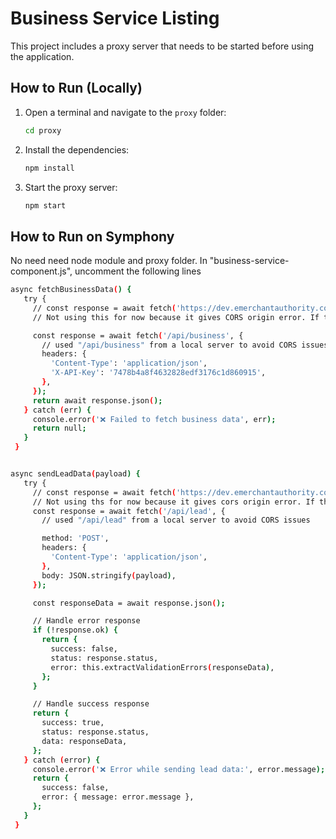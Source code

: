 # Business Service Listing

This project includes a proxy server that needs to be started before using the application.

## How to Run (Locally)

1. Open a terminal and navigate to the `proxy` folder:

   ```bash
   cd proxy

2. Install the dependencies:
    ```bash
   npm install
4. Start the proxy server:
    ```bash
   npm start

## How to Run on Symphony
No need need node module and proxy folder. 
In "business-service-component.js",  uncomment the following lines

 ```bash
async fetchBusinessData() {
    try {
      // const response = await fetch('https://dev.emerchantauthority.com/api/business', {
      // Not using this for now because it gives CORS origin error. If this codes will be in the symfony app, then it will work.

      const response = await fetch('/api/business', {
        // used "/api/business" from a local server to avoid CORS issues
        headers: {
          'Content-Type': 'application/json',
          'X-API-Key': '7478b4a8f4632828edf3176c1d860915',
        },
      });
      return await response.json();
    } catch (err) {
      console.error('❌ Failed to fetch business data', err);
      return null;
    }
  }


async sendLeadData(payload) {
    try {
      // const response = await fetch('https://dev.emerchantauthority.com/api/lead', {
      // Not using ths for now because it gives cors origin error. If this codes will be in the symfony app, then it will work.
      const response = await fetch('/api/lead', {
        // used "/api/lead" from a local server to avoid CORS issues

        method: 'POST',
        headers: {
          'Content-Type': 'application/json',
        },
        body: JSON.stringify(payload),
      });

      const responseData = await response.json();

      // Handle error response
      if (!response.ok) {
        return {
          success: false,
          status: response.status,
          error: this.extractValidationErrors(responseData),
        };
      }

      // Handle success response
      return {
        success: true,
        status: response.status,
        data: responseData,
      };
    } catch (error) {
      console.error('❌ Error while sending lead data:', error.message);
      return {
        success: false,
        error: { message: error.message },
      };
    }
  }


